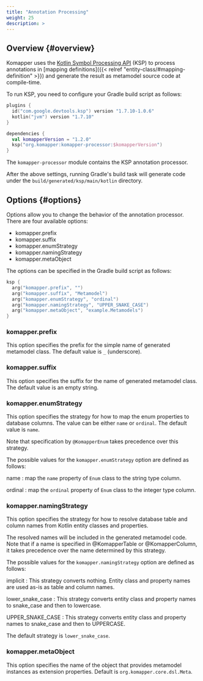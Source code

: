 ```yaml
---
title: "Annotation Processing"
weight: 25
description: >
---
```


## Overview {#overview}

Komapper uses the [Kotlin Symbol Processing API](https://github.com/google/ksp) (KSP) to 
process annotations in [mapping definitions]({{< relref "entity-class/#mapping-definition" >}}) and 
generate the result as metamodel source code at compile-time.

To run KSP, you need to configure your Gradle build script as follows:

```kotlin
plugins {
  id("com.google.devtools.ksp") version "1.7.10-1.0.6"
  kotlin("jvm") version "1.7.10"
}

dependencies {
  val komapperVersion = "1.2.0"
  ksp("org.komapper:komapper-processor:$komapperVersion")
}
```

The `komapper-processor` module contains the KSP annotation processor.

After the above settings, running Gradle's build task will generate code
under the `build/generated/ksp/main/kotlin` directory.

## Options {#options}

Options allow you to change the behavior of the annotation processor.
There are four available options:

- komapper.prefix
- komapper.suffix
- komapper.enumStrategy
- komapper.namingStrategy
- komapper.metaObject

The options can be specified in the Gradle build script as follows:

```kotlin
ksp {
  arg("komapper.prefix", "")
  arg("komapper.suffix", "Metamodel")
  arg("komapper.enumStrategy", "ordinal")
  arg("komapper.namingStrategy", "UPPER_SNAKE_CASE")
  arg("komapper.metaObject", "example.Metamodels")
}
```

### komapper.prefix

This option specifies the prefix for the simple name of generated metamodel class. 
The default value is `_` (underscore).

### komapper.suffix

This option specifies the suffix for the name of generated metamodel class.
The default value is an empty string.

### komapper.enumStrategy

This option specifies the strategy for how to map the enum properties to database columns.
The value can be either `name` or `ordinal`.
The default value is `name`.

Note that specification by `@KomapperEnum` takes precedence over this strategy.

The possible values for the `komapper.enumStrategy` option are defined as follows:

name
: map the `name` property of `Enum` class to the string type column.

ordinal
: map the `ordinal` property of `Enum` class to the integer type column.

### komapper.namingStrategy

This option specifies the strategy for how to resolve database table and column names 
from Kotlin entity classes and properties.

The resolved names will be included in the generated metamodel code.
Note that if a name is specified in @KomapperTable or @KomapperColumn, 
it takes precedence over the name determined by this strategy.

The possible values for the `komapper.namingStrategy` option are defined as follows:

implicit
: This strategy converts nothing. Entity class and property names are used as-is as table and column names.

lower_snake_case
: This strategy converts entity class and property names to snake_case and then to lowercase.

UPPER_SNAKE_CASE
: This strategy converts entity class and property names to snake_case and then to UPPERCASE.

The default strategy is `lower_snake_case`.

### komapper.metaObject

This option specifies the name of the object that provides metamodel instances as extension properties.
Default is `org.komapper.core.dsl.Meta`.
